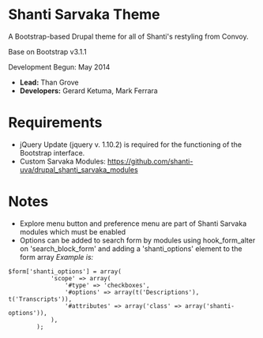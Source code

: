 # Shanti Sarvaka Theme

A Bootstrap-based Drupal theme for all of Shanti's restyling from Convoy.

Base on Bootstrap v3.1.1

Development Begun: May 2014

* **Lead:** Than Grove
* **Developers:** Gerard Ketuma, Mark Ferrara

# Requirements
* jQuery Update (jquery v. 1.10.2) is required for the functioning of the Bootstrap interface.
* Custom Sarvaka Modules: https://github.com/shanti-uva/drupal_shanti_sarvaka_modules

# Notes

* Explore menu button and preference menu are part of Shanti Sarvaka modules which must be enabled
* Options can be added to search form by modules using hook_form_alter on 'search_block_form' and adding a 'shanti_options' element to the form array
_Example is:_
```
$form['shanti_options'] = array(
			'scope' => array(
				'#type' => 'checkboxes',
				'#options' => array(t('Descriptions'), t('Transcripts')),
				'#attributes' => array('class' => array('shanti-options')),
			),
		);
```



